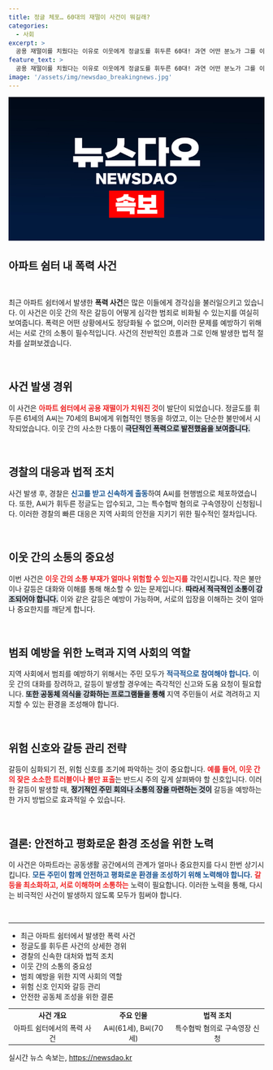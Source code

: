 ```yaml
---
title: 정글 체포… 60대의 재떨이 사건이 뭐길래?
categories:
  - 사회
excerpt: >
  공용 재떨이를 치웠다는 이유로 이웃에게 정글도를 휘두른 60대! 과연 어떤 분노가 그를 이끌었을까? 경찰의 긴급 출동으로 사건이 어떻게 전개될지, 자세한 속사정을 확인해보세요!
feature_text: >
  공용 재떨이를 치웠다는 이유로 이웃에게 정글도를 휘두른 60대! 과연 어떤 분노가 그를 이끌었을까? 경찰의 긴급 출동으로 사건이 어떻게 전개될지, 자세한 속사정을 확인해보세요!
image: '/assets/img/newsdao_breakingnews.jpg'
---
```


<p><img src="/assets/img/newsdao_breakingnews.jpg" alt="implanttips 속보" /></p>

<h2 data-ke-size="size26">아파트 쉼터 내 폭력 사건</h2>

<p data-ke-size="size16">&nbsp;</p>

<p data-ke-size="size16">최근 아파트 쉼터에서 발생한 <b>폭력 사건</b>은 많은 이들에게 경각심을 불러일으키고 있습니다. 이 사건은 이웃 간의 작은 갈등이 어떻게 심각한 범죄로 비화될 수 있는지를 여실히 보여줍니다. 폭력은 어떤 상황에서도 정당화될 수 없으며, 이러한 문제를 예방하기 위해서는 서로 간의 소통이 필수적입니다. 사건의 전반적인 흐름과 그로 인해 발생한 법적 절차를 살펴보겠습니다.</p>

<p data-ke-size="size16">&nbsp;</p>

<h2 data-ke-size="size26">사건 발생 경위</h2>

<p data-ke-size="size16">이 사건은 <b><span style="color: #ee2323;">아파트 쉼터에서 공용 재떨이가 치워진 것</span></b>이 발단이 되었습니다. 정글도를 휘두른 61세의 A씨는 70세의 B씨에게 위협적인 행동을 하였고, 이는 단순한 불만에서 시작되었습니다. 이웃 간의 사소한 다툼이 <b><span style="background-color: #21538527;">극단적인 폭력으로 발전했음을 보여줍니다.</span></b></p>

<p data-ke-size="size16">&nbsp;</p>

<h2 data-ke-size="size26">경찰의 대응과 법적 조치</h2>

<p data-ke-size="size16">사건 발생 후, 경찰은 <b><span style="color: #1a5490;">신고를 받고 신속하게 출동</span></b>하여 A씨를 현행범으로 체포하였습니다. 또한, A씨가 휘두른 정글도는 압수되고, 그는 특수협박 혐의로 구속영장이 신청됩니다. 이러한 경찰의 빠른 대응은 지역 사회의 안전을 지키기 위한 필수적인 절차입니다.</p>

<p data-ke-size="size16">&nbsp;</p>

<h2 data-ke-size="size26">이웃 간의 소통의 중요성</h2>

<p data-ke-size="size16">이번 사건은 <b><span style="color: #ee2323;">이웃 간의 소통 부재가 얼마나 위험할 수 있는지를</span></b> 각인시킵니다. 작은 불만이나 갈등은 대화와 이해를 통해 해소할 수 있는 문제입니다. <b><span style="background-color: #21538527;">따라서 적극적인 소통이 강조되어야 합니다.</span></b> 이와 같은 갈등은 예방이 가능하며, 서로의 입장을 이해하는 것이 얼마나 중요한지를 깨닫게 합니다.</p>

<p data-ke-size="size16">&nbsp;</p>

<h2 data-ke-size="size26">범죄 예방을 위한 노력과 지역 사회의 역할</h2>

<p data-ke-size="size16">지역 사회에서 범죄를 예방하기 위해서는 주민 모두가 <b><span style="color: #1a5490;">적극적으로 참여해야 합니다.</span></b> 이웃 간의 대화를 장려하고, 갈등이 발생할 경우에는 즉각적인 신고와 도움 요청이 필요합니다. <b><span style="background-color: #21538527;">또한 공동체 의식을 강화하는 프로그램들을 통해</span></b> 지역 주민들이 서로 격려하고 지지할 수 있는 환경을 조성해야 합니다.</p>

<p data-ke-size="size16">&nbsp;</p>

<h2 data-ke-size="size26">위험 신호와 갈등 관리 전략</h2>

<p data-ke-size="size16">갈등이 심화되기 전, 위험 신호를 조기에 파악하는 것이 중요합니다. <b><span style="color: #ee2323;">예를 들어, 이웃 간의 잦은 소소한 트러블이나 불만 표출</span></b>는 반드시 주의 깊게 살펴봐야 할 신호입니다. 이러한 갈등이 발생할 때, <b><span style="background-color: #21538527;">정기적인 주민 회의나 소통의 장을 마련하는 것이</span></b> 갈등을 예방하는 한 가지 방법으로 효과적일 수 있습니다.</p>

<p data-ke-size="size16">&nbsp;</p>

<h2 data-ke-size="size26">결론: 안전하고 평화로운 환경 조성을 위한 노력</h2>

<p data-ke-size="size16">이 사건은 아파트라는 공동생활 공간에서의 관계가 얼마나 중요한지를 다시 한번 상기시킵니다. <b><span style="color: #1a5490;">모든 주민이 함께 안전하고 평화로운 환경을 조성하기 위해 노력해야 합니다.</span></b> <b><span style="color: #ee2323;">갈등을 최소화하고, 서로 이해하며 소통하는</span></b> 노력이 필요합니다. 이러한 노력을 통해, 다시는 비극적인 사건이 발생하지 않도록 모두가 힘써야 합니다.</p>

<p data-ke-size="size16">&nbsp;</p>

<hr />

<ul>
<li>최근 아파트 쉼터에서 발생한 폭력 사건</li>
<li>정글도를 휘두른 사건의 상세한 경위</li>
<li>경찰의 신속한 대처와 법적 조치</li>
<li>이웃 간의 소통의 중요성</li>
<li>범죄 예방을 위한 지역 사회의 역할</li>
<li>위험 신호 인지와 갈등 관리</li>
<li>안전한 공동체 조성을 위한 결론</li>
</ul>

<table>
<tr>
<td style="text-align: center; height: 17px;"><b>사건 개요</b></td>
<td style="text-align: center; height: 17px;"><b>주요 인물</b></td>
<td style="text-align: center; height: 17px;"><b>법적 조치</b></td>
</tr>
<tr>
<td style="text-align: center; height: 17px;">아파트 쉼터에서의 폭력 사건</td>
<td style="text-align: center; height: 17px;">A씨(61세), B씨(70세)</td>
<td style="text-align: center; height: 17px;">특수협박 혐의로 구속영장 신청</td>
</tr>
</table>
실시간 뉴스 속보는, <a href="https://newsdao.kr" rel="dofollow">https://newsdao.kr</a>


